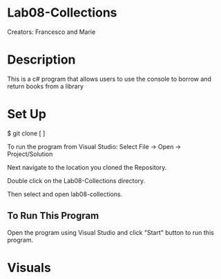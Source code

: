 # Lab08-Collections
Creators: Francesco and Marie

# Description
This is a c# program that allows users to use the console to borrow and return books from a library


# Set Up
$ git clone [ ]

To run the program from Visual Studio:
Select File -> Open -> Project/Solution

Next navigate to the location you cloned the Repository.

Double click on the Lab08-Collections directory.

Then select and open lab08-collections.

## To Run This Program
Open the program using Visual Studio and click "Start" button to run this program.
# Visuals
